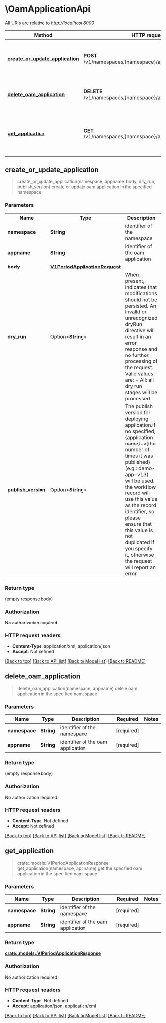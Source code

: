 # \OamApplicationApi

All URIs are relative to *http://localhost:8000*

Method | HTTP request | Description
------------- | ------------- | -------------
[**create_or_update_application**](OamApplicationApi.md#create_or_update_application) | **POST** /v1/namespaces/{namespace}/applications/{appname} | create or update oam application in the specified namespace
[**delete_oam_application**](OamApplicationApi.md#delete_oam_application) | **DELETE** /v1/namespaces/{namespace}/applications/{appname} | delete oam application in the specified namespace
[**get_application**](OamApplicationApi.md#get_application) | **GET** /v1/namespaces/{namespace}/applications/{appname} | get the specified oam application in the specified namespace



## create_or_update_application

> create_or_update_application(namespace, appname, body, dry_run, publish_version)
create or update oam application in the specified namespace

### Parameters


Name | Type | Description  | Required | Notes
------------- | ------------- | ------------- | ------------- | -------------
**namespace** | **String** | identifier of the namespace | [required] |
**appname** | **String** | identifier of the oam application | [required] |
**body** | [**V1PeriodApplicationRequest**](V1PeriodApplicationRequest.md) |  | [required] |
**dry_run** | Option<**String**> | When present, indicates that modifications should not be persisted. An invalid or unrecognized dryRun directive will result in an error response and no further processing of the request. Valid values are: - All: all dry run stages will be processed |  |
**publish_version** | Option<**String**> | The publish version for deploying application.if no specified, {application name}-v{the number of times it was published} (e.g.: demo-app-v13) will be used. the workflow record will use this value as the record identifier, so please ensure that this value is not duplicated if you specify it, otherwise the request will report an error |  |

### Return type

 (empty response body)

### Authorization

No authorization required

### HTTP request headers

- **Content-Type**: application/xml, application/json
- **Accept**: Not defined

[[Back to top]](#) [[Back to API list]](../README.md#documentation-for-api-endpoints) [[Back to Model list]](../README.md#documentation-for-models) [[Back to README]](../README.md)


## delete_oam_application

> delete_oam_application(namespace, appname)
delete oam application in the specified namespace

### Parameters


Name | Type | Description  | Required | Notes
------------- | ------------- | ------------- | ------------- | -------------
**namespace** | **String** | identifier of the namespace | [required] |
**appname** | **String** | identifier of the oam application | [required] |

### Return type

 (empty response body)

### Authorization

No authorization required

### HTTP request headers

- **Content-Type**: Not defined
- **Accept**: Not defined

[[Back to top]](#) [[Back to API list]](../README.md#documentation-for-api-endpoints) [[Back to Model list]](../README.md#documentation-for-models) [[Back to README]](../README.md)


## get_application

> crate::models::V1PeriodApplicationResponse get_application(namespace, appname)
get the specified oam application in the specified namespace

### Parameters


Name | Type | Description  | Required | Notes
------------- | ------------- | ------------- | ------------- | -------------
**namespace** | **String** | identifier of the namespace | [required] |
**appname** | **String** | identifier of the oam application | [required] |

### Return type

[**crate::models::V1PeriodApplicationResponse**](v1.ApplicationResponse.md)

### Authorization

No authorization required

### HTTP request headers

- **Content-Type**: Not defined
- **Accept**: application/json, application/xml

[[Back to top]](#) [[Back to API list]](../README.md#documentation-for-api-endpoints) [[Back to Model list]](../README.md#documentation-for-models) [[Back to README]](../README.md)

